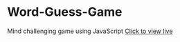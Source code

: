 # Word-Guess-Game
Mind challenging game using JavaScript
<a href="https://aryan-angra.github.io/Word-Guess-Game/"> Click to view live </a>
